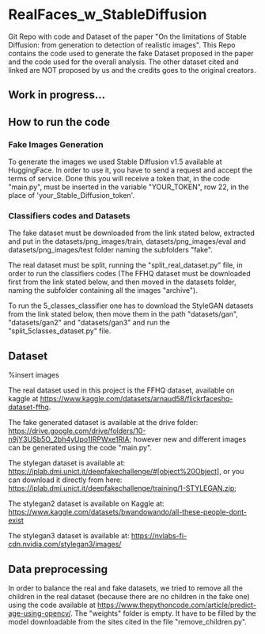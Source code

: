 # RealFaces_w_StableDiffusion
Git Repo with code and Dataset of the paper "On the limitations of Stable Diffusion: from generation to detection of realistic images".
This Repo contains the code used to generate the fake Dataset proposed in the paper and the code used for the overall analysis. The other dataset cited and linked are NOT proposed by us and the credits goes to the original creators.

## Work in progress...

## How to run the code

### Fake Images Generation
To generate the images we used Stable Diffusion v1.5 available at HuggingFace. In order to use it, you have to send a request and accept the terms of service. Done this you will receive a token that, in the code "main.py", must be inserted in the variable "YOUR_TOKEN", row 22, in the place of 'your_Stable_Diffusion_token'.

### Classifiers codes and Datasets
The fake dataset must be downloaded from the link stated below, extracted and put in the datasets/png_images/train, datasets/png_images/eval and datasets/png_images/test folder naming the subfolders "fake".

The real dataset must be split, running the "split_real_dataset.py" file, in order to run the classifiers codes (The FFHQ dataset must be downloaded first from the link stated below, and then moved in the datasets folder, naming the subfolder containing all the images "archive").

To run the 5_classes_classifier one has to download the StyleGAN datasets from the link stated below, then move them in the path "datasets/gan", "datasets/gan2" and "datasets/gan3" and run the "split_5classes_dataset.py" file.

## Dataset
%insert images

The real dataset used in this project is the FFHQ dataset, available on kaggle at https://www.kaggle.com/datasets/arnaud58/flickrfaceshq-dataset-ffhq.

The fake generated dataset is available at the drive folder: https://drive.google.com/drive/folders/10-n9jY3USb5O_2bh4yUpo1IRPWxe1RIA; however new and different images can be generated using the code "main.py".

The stylegan dataset is available at: https://iplab.dmi.unict.it/deepfakechallenge/#[object%20Object], or you can download it directly from here: https://iplab.dmi.unict.it/deepfakechallenge/training/1-STYLEGAN.zip;

The stylegan2 dataset is available on Kaggle at: https://www.kaggle.com/datasets/bwandowando/all-these-people-dont-exist

The stylegan3 dataset is available at: https://nvlabs-fi-cdn.nvidia.com/stylegan3/images/

## Data preprocessing
In order to balance the real and fake datasets, we tried to remove all the children in the real dataset (because there are no children in the fake one) using the code available at https://www.thepythoncode.com/article/predict-age-using-opencv/.
The "weights" folder is empty. It have to be filled by the model downloadable from the sites cited in the file "remove_children.py".
